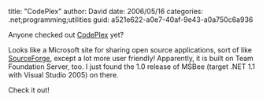 
title: "CodePlex"
author: David
date: 2006/05/16
categories: .net;programming;utilities
guid: a521e622-a0e7-40af-9e43-a0a750c6a936

Anyone checked out [CodePlex](http://www.codeplex.com/Default.aspx) yet?

Looks like a Microsoft site for sharing open source applications, sort of like [SourceForge](http://sourceforge.net/), except a lot more user friendly! Apparently, it is built on Team Foundation Server, too. I just found the 1.0 release of MSBee (target .NET 1.1 with Visual Studio 2005) on there.

Check it out!

